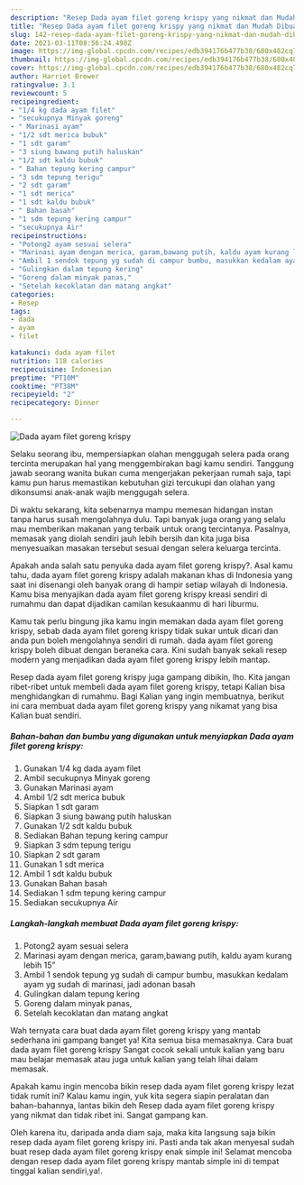 ```yaml
---
description: "Resep Dada ayam filet goreng krispy yang nikmat dan Mudah Dibuat"
title: "Resep Dada ayam filet goreng krispy yang nikmat dan Mudah Dibuat"
slug: 142-resep-dada-ayam-filet-goreng-krispy-yang-nikmat-dan-mudah-dibuat
date: 2021-03-11T08:56:24.498Z
image: https://img-global.cpcdn.com/recipes/edb394176b477b38/680x482cq70/dada-ayam-filet-goreng-krispy-foto-resep-utama.jpg
thumbnail: https://img-global.cpcdn.com/recipes/edb394176b477b38/680x482cq70/dada-ayam-filet-goreng-krispy-foto-resep-utama.jpg
cover: https://img-global.cpcdn.com/recipes/edb394176b477b38/680x482cq70/dada-ayam-filet-goreng-krispy-foto-resep-utama.jpg
author: Harriet Brewer
ratingvalue: 3.1
reviewcount: 5
recipeingredient:
- "1/4 kg dada ayam filet"
- "secukupnya Minyak goreng"
- " Marinasi ayam"
- "1/2 sdt merica bubuk"
- "1 sdt garam"
- "3 siung bawang putih haluskan"
- "1/2 sdt kaldu bubuk"
- " Bahan tepung kering campur"
- "3 sdm tepung terigu"
- "2 sdt garam"
- "1 sdt merica"
- "1 sdt kaldu bubuk"
- " Bahan basah"
- "1 sdm tepung kering campur"
- "secukupnya Air"
recipeinstructions:
- "Potong2 ayam sesuai selera"
- "Marinasi ayam dengan merica, garam,bawang putih, kaldu ayam kurang lebih 15”"
- "Ambil 1 sendok tepung yg sudah di campur bumbu, masukkan kedalam ayam yg sudah di marinasi, jadi adonan basah"
- "Gulingkan dalam tepung kering"
- "Goreng dalam minyak panas,"
- "Setelah kecoklatan dan matang angkat"
categories:
- Resep
tags:
- dada
- ayam
- filet

katakunci: dada ayam filet 
nutrition: 118 calories
recipecuisine: Indonesian
preptime: "PT10M"
cooktime: "PT38M"
recipeyield: "2"
recipecategory: Dinner

---
```



![Dada ayam filet goreng krispy](https://img-global.cpcdn.com/recipes/edb394176b477b38/680x482cq70/dada-ayam-filet-goreng-krispy-foto-resep-utama.jpg)

Selaku seorang ibu, mempersiapkan olahan menggugah selera pada orang tercinta merupakan hal yang menggembirakan bagi kamu sendiri. Tanggung jawab seorang  wanita bukan cuma mengerjakan pekerjaan rumah saja, tapi kamu pun harus memastikan kebutuhan gizi tercukupi dan olahan yang dikonsumsi anak-anak wajib menggugah selera.

Di waktu  sekarang, kita sebenarnya mampu memesan hidangan instan tanpa harus susah mengolahnya dulu. Tapi banyak juga orang yang selalu mau memberikan makanan yang terbaik untuk orang tercintanya. Pasalnya, memasak yang diolah sendiri jauh lebih bersih dan kita juga bisa menyesuaikan masakan tersebut sesuai dengan selera keluarga tercinta. 



Apakah anda salah satu penyuka dada ayam filet goreng krispy?. Asal kamu tahu, dada ayam filet goreng krispy adalah makanan khas di Indonesia yang saat ini disenangi oleh banyak orang di hampir setiap wilayah di Indonesia. Kamu bisa menyajikan dada ayam filet goreng krispy kreasi sendiri di rumahmu dan dapat dijadikan camilan kesukaanmu di hari liburmu.

Kamu tak perlu bingung jika kamu ingin memakan dada ayam filet goreng krispy, sebab dada ayam filet goreng krispy tidak sukar untuk dicari dan anda pun boleh mengolahnya sendiri di rumah. dada ayam filet goreng krispy boleh dibuat dengan beraneka cara. Kini sudah banyak sekali resep modern yang menjadikan dada ayam filet goreng krispy lebih mantap.

Resep dada ayam filet goreng krispy juga gampang dibikin, lho. Kita jangan ribet-ribet untuk membeli dada ayam filet goreng krispy, tetapi Kalian bisa menghidangkan di rumahmu. Bagi Kalian yang ingin membuatnya, berikut ini cara membuat dada ayam filet goreng krispy yang nikamat yang bisa Kalian buat sendiri.

<!--inarticleads1-->

##### Bahan-bahan dan bumbu yang digunakan untuk menyiapkan Dada ayam filet goreng krispy:

1. Gunakan 1/4 kg dada ayam filet
1. Ambil secukupnya Minyak goreng
1. Gunakan  Marinasi ayam
1. Ambil 1/2 sdt merica bubuk
1. Siapkan 1 sdt garam
1. Siapkan 3 siung bawang putih haluskan
1. Gunakan 1/2 sdt kaldu bubuk
1. Sediakan  Bahan tepung kering campur
1. Siapkan 3 sdm tepung terigu
1. Siapkan 2 sdt garam
1. Gunakan 1 sdt merica
1. Ambil 1 sdt kaldu bubuk
1. Gunakan  Bahan basah
1. Sediakan 1 sdm tepung kering campur
1. Sediakan secukupnya Air




<!--inarticleads2-->

##### Langkah-langkah membuat Dada ayam filet goreng krispy:

1. Potong2 ayam sesuai selera
1. Marinasi ayam dengan merica, garam,bawang putih, kaldu ayam kurang lebih 15”
1. Ambil 1 sendok tepung yg sudah di campur bumbu, masukkan kedalam ayam yg sudah di marinasi, jadi adonan basah
1. Gulingkan dalam tepung kering
1. Goreng dalam minyak panas,
1. Setelah kecoklatan dan matang angkat




Wah ternyata cara buat dada ayam filet goreng krispy yang mantab sederhana ini gampang banget ya! Kita semua bisa memasaknya. Cara buat dada ayam filet goreng krispy Sangat cocok sekali untuk kalian yang baru mau belajar memasak atau juga untuk kalian yang telah lihai dalam memasak.

Apakah kamu ingin mencoba bikin resep dada ayam filet goreng krispy lezat tidak rumit ini? Kalau kamu ingin, yuk kita segera siapin peralatan dan bahan-bahannya, lantas bikin deh Resep dada ayam filet goreng krispy yang nikmat dan tidak ribet ini. Sangat gampang kan. 

Oleh karena itu, daripada anda diam saja, maka kita langsung saja bikin resep dada ayam filet goreng krispy ini. Pasti anda tak akan menyesal sudah buat resep dada ayam filet goreng krispy enak simple ini! Selamat mencoba dengan resep dada ayam filet goreng krispy mantab simple ini di tempat tinggal kalian sendiri,ya!.

